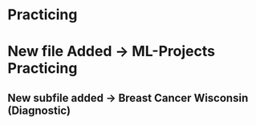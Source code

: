 # Practicing

# New file Added -> ML-Projects Practicing

## New subfile added -> Breast Cancer Wisconsin (Diagnostic)
